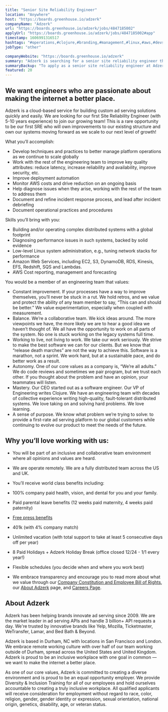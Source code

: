 ```yaml
---
title: "Senior Site Reliability Engineer"
location: "Anywhere"
host: "https://boards.greenhouse.io/adzerk"
companyName: "Adzerk"
url: "https://boards.greenhouse.io/adzerk/jobs/4847185002"
applyUrl: "https://boards.greenhouse.io/adzerk/jobs/4847185002#app"
timestamp: 1606991316517
hashtags: "#operations,#clojure,#branding,#management,#linux,#aws,#devsec,#accountant,#marketing,#rest"
jobType: "other"

companyWebsite: "https://boards.greenhouse.io/adzerk"
summary: "Adzerk is searching for a senior site reliability engineer that has 5-10 years experience) to join our growing team! This is a rare opportunity to be our first SRE who will own improvements to our existing structure and own our systems moving forward as we scale to our next level of growth!."
summaryBackup: "To apply as a senior site reliability engineer at Adzerk, you preferably need to have some knowledge of: #operations, #clojure, #branding."
featured: 20
---
```


## We want engineers who are passionate about making the internet a better place.

Adzerk is a cloud-based service for building custom ad serving solutions quickly and easily. We are looking for our first Site Reliability Engineer (with 5-10 years experience) to join our growing team! This is a rare opportunity to be our first SRE who will own improvements to our existing structure and own our systems moving forward as we scale to our next level of growth!

What you’ll accomplish: 

*   Develop techniques and practices to better manage platform operations as we continue to scale globally
*   Work with the rest of the engineering team to improve key quality attributes: reduce latency, increase reliability and availability, improve security, etc.
*   Improve deployment automation
*   Monitor AWS costs and drive reduction on an ongoing basis
*   Help diagnose issues when they arise, working with the rest of the team to address them
*   Document and refine incident response process, and lead after incident debriefing
*   Document operational practices and procedures

Skills you’ll bring with you: 

*   Building and/or operating complex distributed systems with a global footprint
*   Diagnosing performance issues in such systems, backed by solid evidence
*   Low-level Linux system administration, e.g., tuning network stacks for performance
*   Amazon Web Services, including EC2, S3, DynamoDB, RDS, Kinesis, EFS, Redshift, SQS and Lambdas.
*   AWS Cost reporting, management and forecasting

You would be a member of an engineering team that values:

*   Constant improvement. If your processes have a way to improve themselves, you’ll never be stuck in a rut. We hold retros, and we value and protect the ability of any team member to say, “This can and should be better.” We value experimentation, especially when coupled with measurement.
*   Balance. We’re a collaborative team. We kick ideas around. The more viewpoints we have, the more likely we are to hear a good idea we haven’t thought of. We all have the opportunity to work on all parts of the system. No one is stuck working on the legacy systems full time.
*   Working to live, not living to work. We take our work seriously. We strive to make the best software we can for our clients. But we know that “release death marches” are not the way to achieve this. Software is a marathon, not a sprint. We work hard, but at a sustainable pace, and do better work as a result.
*   Autonomy. One of our core values as a company is, “We’re all adults.” We do code reviews and sometimes we pair program, but we trust each other. If you thought about the problem and have an opinion, your teammates will listen.
*   Mastery. Our CEO started out as a software engineer. Our VP of Engineering writes Clojure. We have an engineering team with decades of collective experience writing high-quality, fault-tolerant distributed systems. We love taking on and solving hard problems. We love learning.
*   A sense of purpose. We know what problem we’re trying to solve: to provide a first-rate ad serving platform to our global customers while continuing to evolve our product to meet the needs of the future.

## Why you’ll love working with us:

*   You will be part of an inclusive and collaborative team environment where all opinions and values are heard.
*   We are operate remotely. We are a fully distributed team across the US and UK.
*   You’ll receive world class benefits including:

*   100% company paid health, vision, and dental for you and your family.
*   Paid parental leave benefits (12 weeks paid maternity, 4 weeks paid paternity)
*   [Free press benefits](https://artplusmarketing.com/free-press-a-corporate-benefit-that-benefits-all-4f7868f11bbf) 
*   401k (with 4% company match)
*   Unlimited vacation (with total support to take at least 5 consecutive days off per year)
*   8 Paid Holidays + Adzerk Holiday Break (office closed 12/24 - 1/1 every year!)
*   Flexible schedules (you decide when and where you work best)

*   We embrace transparency and encourage you to read more about what we value through our [Company Constitution and Employee Bill of Rights](https://adzerk.com/blog/company-constitution/), our [About Adzerk](https://adzerk.com/about/) page, and [Careers Page](https://adzerk.com/careers/).

## About Adzerk

Adzerk has been helping brands innovate ad serving since 2009. We are the market leader in ad serving APIs and handle 3 billion+ API requests a day. We're trusted by innovative brands like Yelp, Mozilla, Ticketmaster, WeTransfer, Lamar, and Bed Bath & Beyond.

Adzerk is based in Durham, NC with locations in San Francisco and London. We embrace remote working culture with over half of our team working outside of Durham, spread across the United States and United Kingdom. Adzerk is proud to be an inclusive workplace with one goal in common — we want to make the internet a better place. 

As one of our core values, Adzerk is committed to creating a diverse environment and is proud to be an equal opportunity employer. We provide Diversity & Inclusion Training for all of our employees and hold ourselves accountable to creating a truly inclusive workplace. All qualified applicants will receive consideration for employment without regard to race, color, religion, gender, gender identity or expression, sexual orientation, national origin, genetics, disability, age, or veteran status.
